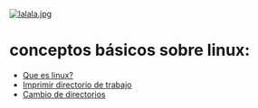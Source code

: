 [![lalala.jpg](https://i.postimg.cc/FRhHGjp0/lalala.jpg)](https://postimg.cc/CZ60xnWK)

# conceptos básicos sobre linux:

* [Que es linux?](que_es_linux_00.pdf)
* [Imprimir directorio de trabajo](imprimir_directorio_de_trabajo_01.pdf)
* [Cambio de directorios](cambio_de_directorios_02.pdf)
